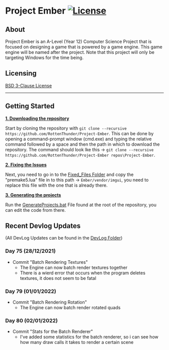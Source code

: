 # Project Ember [![License](https://img.shields.io/github/license/RottenThunder/Project-Ember.svg)](https://github.com/RottenThunder/Project-Ember/blob/master/LICENSE)

## About
Project Ember is an A-Level (Year 12) Computer Science Project that is focused on designing a game that is powered by a game engine. This game engine will be named after the project. Note that this project will only be targeting Windows for the time being.

## Licensing
[BSD 3-Clause License](https://github.com/RottenThunder/Project-Ember/blob/master/LICENSE)

***

## Getting Started
<ins>**1. Downloading the repository**</ins>

Start by cloning the repository with `git clone --recursive https://github.com/RottenThunder/Project-Ember`. This can be done by opening a command-prompt window (cmd.exe) and typing the relative command followed by a space and then the path in which to download the repository. The command should look lke this -> `git clone --recursive https://github.com/RottenThunder/Project-Ember repos\Project-Ember`.

<ins>**2. Fixing the Issues**</ins>

Next, you need to go in to the [Fixed_Files Folder](https://github.com/RottenThunder/Project-Ember/tree/master/Fixed_Files) and copy the "premake5.lua" file in to this path -> `Ember/vendor/imgui`, you need to replace this file with the one that is already there.

<ins>**3. Generating the projects**</ins>

Run the [GenerateProjects.bat](https://github.com/RottenThunder/Project-Ember/blob/master/GenerateProjects.bat) File found at the root of the repository, you can edit the code from there.

## Recent Devlog Updates
(All DevLog Updates can be found in the [DevLog Folder](https://github.com/RottenThunder/Project-Ember/tree/master/DevLog))

### Day 75 (28/12/2021)
- Commit "Batch Rendering Textures"
    - The Engine can now batch render textures together
    - There is a wierd error that occurs when the program deletes textures, it does not seem to be fatal

### Day 79 (01/01/2022)
- Commit "Batch Rendering Rotation"
    - The Engine can now batch render rotated quads

### Day 80 (02/01/2022)
- Commit "Stats for the Batch Renderer"
    - I've added some statistics for the batch renderer, so i can see how how many draw calls it takes to render a certain scene